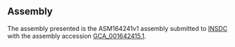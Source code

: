 

Assembly
--------

The assembly presented is the ASM164241v1 assembly submitted to
[INSDC](http://www.insdc.org) with the assembly accession
[GCA\_001642415.1](http://www.ebi.ac.uk/ena/data/view/GCA_001642415.1).
